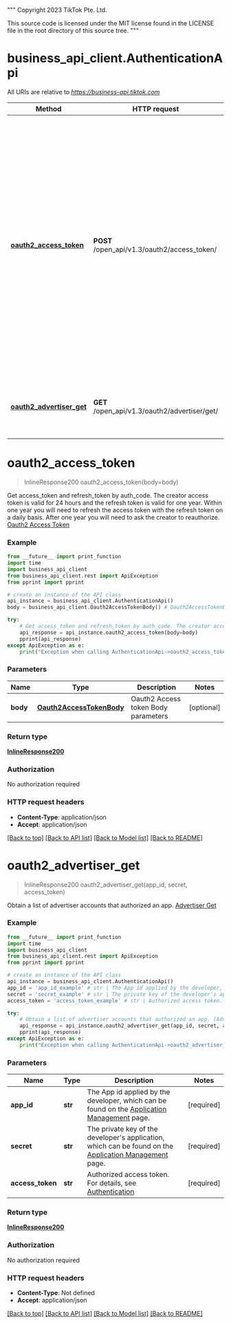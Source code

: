 """
 Copyright 2023 TikTok Pte. Ltd.

 This source code is licensed under the MIT license found in
 the LICENSE file in the root directory of this source tree.
"""
# business_api_client.AuthenticationApi

All URIs are relative to *https://business-api.tiktok.com*

Method | HTTP request | Description
------------- | ------------- | -------------
[**oauth2_access_token**](AuthenticationApi.md#oauth2_access_token) | **POST** /open_api/v1.3/oauth2/access_token/ | Get access_token and refresh_token by auth_code. The creator access token is valid for 24 hours and the refresh token is valid for one year. Within one year you will need to refresh the access token with the refresh token on a daily basis. After one year you will need to ask the creator to reauthorize. [Oauth2 Access Token](https://ads.tiktok.com/marketing_api/docs?id&#x3D;1739965703387137)
[**oauth2_advertiser_get**](AuthenticationApi.md#oauth2_advertiser_get) | **GET** /open_api/v1.3/oauth2/advertiser/get/ | Obtain a list of advertiser accounts that authorized an app. [Advertiser Get](https://ads.tiktok.com/marketing_api/docs?id&#x3D;1738455508553729)

# **oauth2_access_token**
> InlineResponse200 oauth2_access_token(body=body)

Get access_token and refresh_token by auth_code. The creator access token is valid for 24 hours and the refresh token is valid for one year. Within one year you will need to refresh the access token with the refresh token on a daily basis. After one year you will need to ask the creator to reauthorize. [Oauth2 Access Token](https://ads.tiktok.com/marketing_api/docs?id=1739965703387137)

### Example
```python
from __future__ import print_function
import time
import business_api_client
from business_api_client.rest import ApiException
from pprint import pprint

# create an instance of the API class
api_instance = business_api_client.AuthenticationApi()
body = business_api_client.Oauth2AccessTokenBody() # Oauth2AccessTokenBody | Oauth2 Access token Body parameters (optional)

try:
    # Get access_token and refresh_token by auth_code. The creator access token is valid for 24 hours and the refresh token is valid for one year. Within one year you will need to refresh the access token with the refresh token on a daily basis. After one year you will need to ask the creator to reauthorize. [Oauth2 Access Token](https://ads.tiktok.com/marketing_api/docs?id=1739965703387137)
    api_response = api_instance.oauth2_access_token(body=body)
    pprint(api_response)
except ApiException as e:
    print("Exception when calling AuthenticationApi->oauth2_access_token: %s\n" % e)
```

### Parameters

Name | Type | Description  | Notes
------------- | ------------- | ------------- | -------------
 **body** | [**Oauth2AccessTokenBody**](Oauth2AccessTokenBody.md)| Oauth2 Access token Body parameters | [optional] 

### Return type

[**InlineResponse200**](InlineResponse200.md)

### Authorization

No authorization required

### HTTP request headers

 - **Content-Type**: application/json
 - **Accept**: application/json

[[Back to top]](#) [[Back to API list]](../README.md#documentation-for-api-endpoints) [[Back to Model list]](../README.md#documentation-for-models) [[Back to README]](../README.md)

# **oauth2_advertiser_get**
> InlineResponse200 oauth2_advertiser_get(app_id, secret, access_token)

Obtain a list of advertiser accounts that authorized an app. [Advertiser Get](https://ads.tiktok.com/marketing_api/docs?id=1738455508553729)

### Example
```python
from __future__ import print_function
import time
import business_api_client
from business_api_client.rest import ApiException
from pprint import pprint

# create an instance of the API class
api_instance = business_api_client.AuthenticationApi()
app_id = 'app_id_example' # str | The App id applied by the developer, which can be found on the [Application Management](https://ads.tiktok.com/marketing_api/apps/) page.
secret = 'secret_example' # str | The private key of the developer's application, which can be found on the [Application Management](https://ads.tiktok.com/marketing_api/apps/) page.
access_token = 'access_token_example' # str | Authorized access token. For details, see [Authentication](https://ads.tiktok.com/marketing_api/docs?id=1738373164380162)

try:
    # Obtain a list of advertiser accounts that authorized an app. [Advertiser Get](https://ads.tiktok.com/marketing_api/docs?id=1738455508553729)
    api_response = api_instance.oauth2_advertiser_get(app_id, secret, access_token)
    pprint(api_response)
except ApiException as e:
    print("Exception when calling AuthenticationApi->oauth2_advertiser_get: %s\n" % e)
```

### Parameters

Name | Type | Description  | Notes
------------- | ------------- | ------------- | -------------
 **app_id** | **str**| The App id applied by the developer, which can be found on the [Application Management](https://ads.tiktok.com/marketing_api/apps/) page. | [required]
 **secret** | **str**| The private key of the developer&#x27;s application, which can be found on the [Application Management](https://ads.tiktok.com/marketing_api/apps/) page. | [required]
 **access_token** | **str**| Authorized access token. For details, see [Authentication](https://ads.tiktok.com/marketing_api/docs?id&#x3D;1738373164380162) | [required]

### Return type

[**InlineResponse200**](InlineResponse200.md)

### Authorization

No authorization required

### HTTP request headers

 - **Content-Type**: Not defined
 - **Accept**: application/json

[[Back to top]](#) [[Back to API list]](../README.md#documentation-for-api-endpoints) [[Back to Model list]](../README.md#documentation-for-models) [[Back to README]](../README.md)

